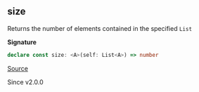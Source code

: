 ## size

Returns the number of elements contained in the specified `List`

**Signature**

```ts
declare const size: <A>(self: List<A>) => number
```

[Source](https://github.com/Effect-TS/effect/tree/main/packages/effect/src/List.ts#L235)

Since v2.0.0